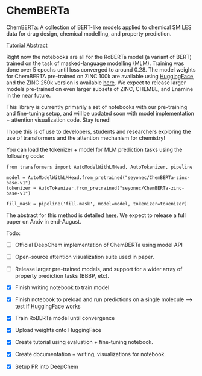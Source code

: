 # ChemBERTa
ChemBERTa: A collection of BERT-like models applied to chemical SMILES data for drug design, chemical modelling, and property prediction.

[Tutorial](https://github.com/deepchem/deepchem/blob/master/examples/tutorials/22_Transfer_Learning_With_HuggingFace_tox21.ipynb)
[Abstract](https://t.co/dkA5rMvYrE?amp=1)

Right now the notebooks are all for the RoBERTa model (a variant of BERT) trained on the task of masked-language modelling (MLM). Training was done over 5 epochs until loss converged to around 0.28. The model weights for ChemBERTA pre-trained on ZINC 100k are available using [HuggingFace](https://huggingface.co/seyonec/ChemBERTa-zinc-base-v1), and the ZINC 250k version is available [here](https://huggingface.co/seyonec/ChemBERTa-zinc250k-v1). We expect to release larger models pre-trained on even larger subsets of ZINC, CHEMBL, and Enamine in the near future. 

This library is currently primarily a set of notebooks with our pre-training and fine-tuning setup, and will be updated soon with model implementation + attention visualization code. Stay tuned!

I hope this is of use to developers, students and researchers exploring the use of transformers and the attention mechanism for chemistry!

You can load the tokenizer + model for MLM prediction tasks using the following code:

```
from transformers import AutoModelWithLMHead, AutoTokenizer, pipeline

model = AutoModelWithLMHead.from_pretrained("seyonec/ChemBERTa-zinc-base-v1")
tokenizer = AutoTokenizer.from_pretrained("seyonec/ChemBERTa-zinc-base-v1")

fill_mask = pipeline('fill-mask', model=model, tokenizer=tokenizer)
```
The abstract for this method is detailed [here](https://t.co/dkA5rMvYrE?amp=1). We expect to release a full paper on Arxiv in end-August.

Todo:
- [ ]  Official DeepChem implementation of ChemBERTa using model API
- [ ]  Open-source attention visualization suite used in paper.
- [ ]  Release larger pre-trained models, and support for a wider array of property prediction tasks (BBBP, etc).

- [x]  Finish writing notebook to train model
- [x]  Finish notebook to preload and run predictions on a single molecule —> test if HuggingFace works
- [x]  Train RoBERTa model until convergence
- [x]  Upload weights onto HuggingFace
- [x]  Create tutorial using evaluation + fine-tuning notebook.
- [x]  Create documentation + writing, visualizations for notebook.
- [x]  Setup PR into DeepChem
